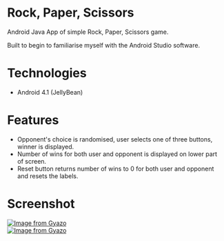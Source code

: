 # Rock, Paper, Scissors
Android Java App of simple Rock, Paper, Scissors game.

Built to begin to familiarise myself with the Android Studio software.

# Technologies
* Android 4.1 (JellyBean)

# Features
* Opponent's choice is randomised, user selects one of three buttons, winner is displayed.
* Number of wins for both user and opponent is displayed on lower part of screen.
* Reset button returns number of wins to 0 for both user and opponent and resets the labels.

# Screenshot
[![Image from Gyazo](https://i.gyazo.com/68385eec0c9126ddc3669ad2bc32013d.png)](https://gyazo.com/68385eec0c9126ddc3669ad2bc32013d)         
[![Image from Gyazo](https://i.gyazo.com/dfcd70f613e7255ef3161b0751c68b9a.png)](https://gyazo.com/dfcd70f613e7255ef3161b0751c68b9a)
